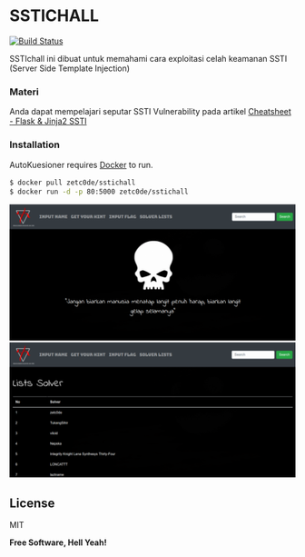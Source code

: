 # SSTICHALL
[![Build Status](https://travis-ci.org/joemccann/dillinger.svg?branch=master)](https://travis-ci.org/joemccann/dillinger)

SSTIchall ini dibuat untuk memahami cara exploitasi celah keamanan SSTI (Server Side Template Injection)

### Materi
Anda dapat mempelajari seputar SSTI Vulnerability pada artikel [Cheatsheet - Flask & Jinja2 SSTI](https://pequalsnp-team.github.io/cheatsheet/flask-jinja2-ssti)
### Installation

AutoKuesioner requires [Docker](https://www.docker.com/) to run.


```sh
$ docker pull zetc0de/sstichall
$ docker run -d -p 80:5000 zetc0de/sstichall
```

![landing page](https://raw.githubusercontent.com/zetc0de/sstichall/master/ss/landing.png)
![solver list](https://raw.githubusercontent.com/zetc0de/sstichall/master/ss/solver.png)

License
----

MIT


**Free Software, Hell Yeah!**
